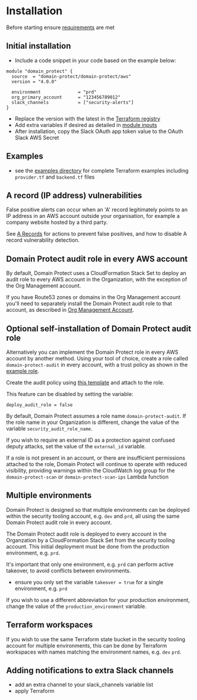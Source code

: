# Installation

Before starting ensure [requirements](requirements.md) are met

## Initial installation

* Include a code snippet in your code based on the example below:

```
module "domain_protect" {
  source  = "domain-protect/domain-protect/aws"
  version = "4.0.0"

  environment              = "prd"
  org_primary_account      = "123456789012"
  slack_channels           = ["security-alerts"]
}
```
* Replace the version with the latest in the [Terraform registry](https://registry.terraform.io/modules/domain-protect/domain-protect/aws/latest)
* Add extra variables if desired as detailed in [module inputs](https://registry.terraform.io/modules/domain-protect/domain-protect/aws/latest?tab=inputs)
* After installation, copy the Slack OAuth app token value to the OAuth Slack AWS Secret

## Examples

* see the [examples directory](https://github.com/domain-protect/terraform-aws-domain-protect/tree/main/examples) for complete Terraform examples including `provider.tf` and `backend.tf` files

## A record (IP address) vulnerabilities

False positive alerts can occur when an 'A' record legitimately points to an IP address in an AWS account outside your organisation,
for example a company website hosted by a third party.

See [A Records](a-records.md)  for actions to prevent false positives, and how to disable A record vulnerability detection.

## Domain Protect audit role in every AWS account

By default, Domain Protect uses a CloudFormation Stack Set to deploy an audit role to every AWS account in the Organization, with the exception of the Org Management account.

If you have Route53 zones or domains in the Org Management account you'll need to separately install the Domain Protect audit role to that account, as described in [Org Management Account](org-management.md).

## Optional self-installation of Domain Protect audit role

Alternatively you can implement the Domain Protect role in every AWS account by another method. Using your tool of choice, create a role called `domain-protect-audit` in every account, with a trust policy as shown in the [example role](https://github.com/domain-protect/terraform-aws-domain-protect/blob/main/aws-iam-policies/domain-protect-audit-trust.json).

Create the audit policy using [this template](https://github.com/domain-protect/terraform-aws-domain-protect/blob/main/aws-iam-policies/domain-protect-audit.json) and attach to the role.

This feature can be disabled by setting the variable:
```
deploy_audit_role = false
```
By default, Domain Protect assumes a role name `domain-protect-audit`. If the role name in your Organization is different, change the value of the variable `security_audit_role_name`.

If you wish to require an external ID as a protection against confused deputy attacks, set the value of the `external_id` variable.

If a role is not present in an account, or there are insufficient permissions attached to the role, Domain Protect will continue to operate with reduced visibility, providing warnings within the CloudWatch log group for the `domain-protect-scan` or `domain-protect-scan-ips` Lambda function


## Multiple environments
Domain Protect is designed so that multiple environments can be deployed within the security tooling account, e.g. `dev` and `prd`, all using the same Domain Protect audit role in every account.

The Domain Protect audit role is deployed to every account in the Organzation by a CloudFormation Stack Set from the security tooling account. This initial deployment must be done from the production environment, e.g. `prd`.

It's important that only one environment, e.g. `prd` can perform active takeover, to avoid conflicts between environments.

* ensure you only set the variable `takeover = true` for a single environment, e.g. `prd`

If you wish to use a different abbreviation for your production environment, change the value of the `production_environment` variable.

## Terraform workspaces

If you wish to use the same Terraform state bucket in the security tooling account for multiple environments, this can be done by Terraform workspaces with names matching the environment names, e.g. `dev` `prd`.

## Adding notifications to extra Slack channels

* add an extra channel to your slack_channels variable list
* apply Terraform
